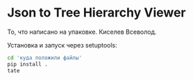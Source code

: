 # Json to Tree Hierarchy Viewer
То, что написано на упаковке. Киселев Всеволод.

Установка и запуск через setuptools:
```bash
cd 'куда положили файлы'
pip install .
tate
```